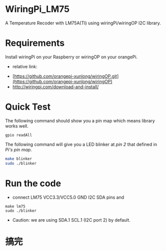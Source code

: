 # WiringPi_LM75
A Temperature Recoder with LM75A(TI) using wiringPi/wiringOP I2C library.

# Requirements
Install wiringPi on your Raspberry or wiringOP on your orangePi.
* relative link:
+ [https://github.com/orangepi-xunlong/wiringOP.git](https://github.com/orangepi-xunlong/wiringOP)
+ http://wiringpi.com/download-and-install/

# Quick Test
The following command should show you a pin map which means library works well.
```
gpio readAll
```
The following command will give you a LED blinker at *pin 2* that defined in *Pi's pin map*.
```bash
make blinker
sudo ./blinker
   ```
# Run the code
* connect LM75 VCC3.3/VCC5.0 GND I2C SDA pins and
```
make lm75
sudo ./blinker
```
* Caution: we are using SDA.1 SCL.1 (I2C port 2) by default.
# 搞完
